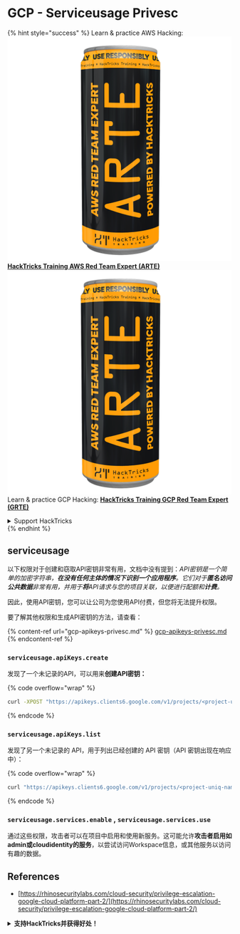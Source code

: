 # GCP - Serviceusage Privesc

{% hint style="success" %}
Learn & practice AWS Hacking:<img src="../../../.gitbook/assets/image (1) (1) (1).png" alt="" data-size="line">[**HackTricks Training AWS Red Team Expert (ARTE)**](https://training.hacktricks.xyz/courses/arte)<img src="../../../.gitbook/assets/image (1) (1) (1).png" alt="" data-size="line">\
Learn & practice GCP Hacking: <img src="../../../.gitbook/assets/image (2).png" alt="" data-size="line">[**HackTricks Training GCP Red Team Expert (GRTE)**<img src="../../../.gitbook/assets/image (2).png" alt="" data-size="line">](https://training.hacktricks.xyz/courses/grte)

<details>

<summary>Support HackTricks</summary>

* Check the [**subscription plans**](https://github.com/sponsors/carlospolop)!
* **Join the** 💬 [**Discord group**](https://discord.gg/hRep4RUj7f) or the [**telegram group**](https://t.me/peass) or **follow** us on **Twitter** 🐦 [**@hacktricks\_live**](https://twitter.com/hacktricks_live)**.**
* **Share hacking tricks by submitting PRs to the** [**HackTricks**](https://github.com/carlospolop/hacktricks) and [**HackTricks Cloud**](https://github.com/carlospolop/hacktricks-cloud) github repos.

</details>
{% endhint %}

## serviceusage

以下权限对于创建和窃取API密钥非常有用，文档中没有提到：_API密钥是一个简单的加密字符串，**在没有任何主体的情况下识别一个应用程序**。它们对于**匿名访问公共数据**非常有用，并用于**将**API请求与您的项目关联，以便进行配额和**计费**。_

因此，使用API密钥，您可以让公司为您使用API付费，但您将无法提升权限。

要了解其他权限和生成API密钥的方法，请查看：

{% content-ref url="gcp-apikeys-privesc.md" %}
[gcp-apikeys-privesc.md](gcp-apikeys-privesc.md)
{% endcontent-ref %}

### `serviceusage.apiKeys.create`

发现了一个未记录的API，可以用来**创建API密钥：**

{% code overflow="wrap" %}
```bash
curl -XPOST "https://apikeys.clients6.google.com/v1/projects/<project-uniq-name>/apiKeys?access_token=$(gcloud auth print-access-token)"
```
{% endcode %}

### `serviceusage.apiKeys.list`

发现了另一个未记录的 API，用于列出已经创建的 API 密钥（API 密钥出现在响应中）：

{% code overflow="wrap" %}
```bash
curl "https://apikeys.clients6.google.com/v1/projects/<project-uniq-name>/apiKeys?access_token=$(gcloud auth print-access-token)"
```
{% endcode %}

### **`serviceusage.services.enable`** , **`serviceusage.services.use`**

通过这些权限，攻击者可以在项目中启用和使用新服务。这可能允许**攻击者启用如admin或cloudidentity的服务**，以尝试访问Workspace信息，或其他服务以访问有趣的数据。

## **References**

* [https://rhinosecuritylabs.com/cloud-security/privilege-escalation-google-cloud-platform-part-2/](https://rhinosecuritylabs.com/cloud-security/privilege-escalation-google-cloud-platform-part-2/)

<details>

<summary><strong>支持HackTricks并获得好处！</strong></summary>

你在**网络安全公司**工作吗？你想在HackTricks中看到你的**公司广告**吗？或者你想访问**PEASS的最新版本或下载HackTricks的PDF**吗？查看[**订阅计划**](https://github.com/sponsors/carlospolop)!

发现[**PEASS家族**](https://opensea.io/collection/the-peass-family)，我们独家的[**NFTs**](https://opensea.io/collection/the-peass-family)

获取[**官方PEASS和HackTricks周边**](https://peass.creator-spring.com)

**加入** [**💬**](https://emojipedia.org/speech-balloon/) [**Discord群组**](https://discord.gg/hRep4RUj7f)或[**telegram群组**](https://t.me/peass)或**在Twitter上关注**我[**🐦**](https://github.com/carlospolop/hacktricks/tree/7af18b62b3bdc423e11444677a6a73d4043511e9/\[https:/emojipedia.org/bird/README.md)[**@carlospolopm**](https://twitter.com/carlospolopm)**.**

**分享你的黑客技巧，提交PR到** [**hacktricks github repo**](https://github.com/carlospolop/hacktricks)\*\*\*\*

**.**

</details>
